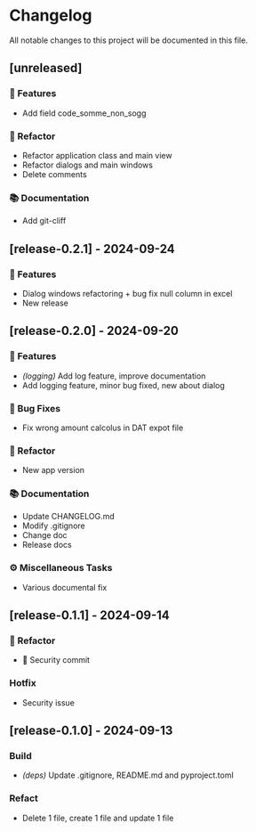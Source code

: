 # Changelog

All notable changes to this project will be documented in this file.

## [unreleased]

### 🚀 Features

- Add field code_somme_non_sogg

### 🚜 Refactor

- Refactor application class and main view
- Refactor dialogs and main windows
- Delete comments

### 📚 Documentation

- Add git-cliff

## [release-0.2.1] - 2024-09-24

### 🚀 Features

- Dialog windows refactoring + bug fix null column in excel
- New release

## [release-0.2.0] - 2024-09-20

### 🚀 Features

- *(logging)* Add log feature, improve documentation
- Add logging feature, minor bug fixed, new about dialog

### 🐛 Bug Fixes

- Fix wrong amount calcolus in DAT expot file

### 🚜 Refactor

- New app version

### 📚 Documentation

- Update CHANGELOG.md
- Modify .gitignore
- Change doc
- Release docs

### ⚙️ Miscellaneous Tasks

- Various documental fix

## [release-0.1.1] - 2024-09-14

### 🚜 Refactor

- :tada: Security commit

### Hotfix

- Security issue

## [release-0.1.0] - 2024-09-13

### Build

- *(deps)* Update .gitignore, README.md and pyproject.toml

### Refact

- Delete 1 file, create 1 file and update 1 file

<!-- generated by git-cliff -->

